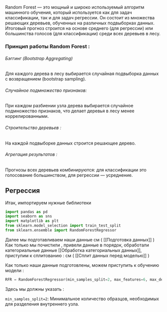 Random Forest — это мощный и широко используемый алгоритм машинного обучения, который используется как для задач классификации, так и для задач регрессии. Он состоит из множества решающих деревьев, обученных на различных подвыборках данных. Итоговый прогноз строится на основе среднего (для регрессии) или большинства голосов (для классификации) среди всех деревьев в лесу.

<h3>Принцип работы Random Forest : </h3>
<h6>Бэггинг (Bootstrap Aggregating) </h6> Для каждого дерева в лесу выбирается случайная подвыборка данных с возвращением (bootstrap sampling).
<h6>Случайное подмножество признаков:</h6> При каждом разбиении узла дерева выбирается случайное подмножество признаков, что делает деревья в лесу менее коррелированными.
<h6>Строительство деревьев :</h6> На каждой подвыборке данных строится решающее дерево.
<h6>Агрегация результатов :</h6>
Прогнозы всех деревьев комбинируются: для классификации это голосование большинством, для регрессии — усреднение.

<h2>Регрессия</h2>
Итак, импортируем нужные библиотеки 

```python 
import pandas as pd
import seaborn as sns
import matplotlib as plt
from sklearn.model_selection import train_test_split
from sklearn.ensemble import RandomForestRegressor
```

Далее мы подготавливаем наши данные см ( [[Подготовка данных]] )
Как только мы почистили , привели данные в порядок, обработали категориальные данные [[Обработка категориальных данных]],  приступим к сплитованию :
см ( [[Сплит данных перед моделью]] )

Как только наши данные подготовлены, можем приступить к обучению модели : 

```python 
RFR = RandomForestRegressor(min_samples_split=2, max_features=6, max_depth=21)
```

Здесь мы должны указать :

`min_samples_split=2`: Минимальное количество образцов, необходимых для разделения внутреннего узла.

